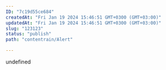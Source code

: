 ```yaml
---
ID: "7c19d55ce684"
createdAt: "Fri Jan 19 2024 15:46:51 GMT+0300 (GMT+03:00)"
updatedAt: "Fri Jan 19 2024 15:46:51 GMT+0300 (GMT+03:00)"
slug: "123123"
status: "publish"
path: "contentrain/Alert"

---
```

undefined